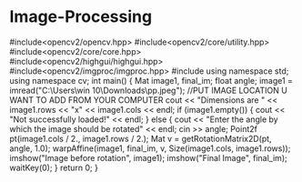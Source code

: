 # Image-Processing
#include<opencv2/opencv.hpp>
#include<opencv2/core/utility.hpp>
#include<opencv2/core/core.hpp>
#include<opencv2/highgui/highgui.hpp>
#include<opencv2/imgproc/imgproc.hpp>
#include<iostream>
using namespace std;
using namespace cv;
int main()
{
	Mat image1, final_im;
	float angle;
	image1 = imread("C:\\Users\\win 10\\Downloads\\pp.jpeg");
    //PUT IMAGE LOCATION U WANT TO ADD FROM YOUR COMPUTER
	cout << "Dimensions are " << image1.rows << "x" << image1.cols << endl;
	if (image1.empty())
	{
		cout << "Not successfully loaded!" << endl;
	}
	else
	{
		cout << "Enter the angle by which the image should be rotated" << endl;
		cin >> angle;
		Point2f pt(image1.cols / 2., image1.rows / 2.);
		Mat v = getRotationMatrix2D(pt, angle, 1.0);
		warpAffine(image1, final_im, v, Size(image1.cols, image1.rows));
		imshow("Image before rotation", image1);
		imshow("Final Image", final_im);
		waitKey(0);
	}
	return 0;
}